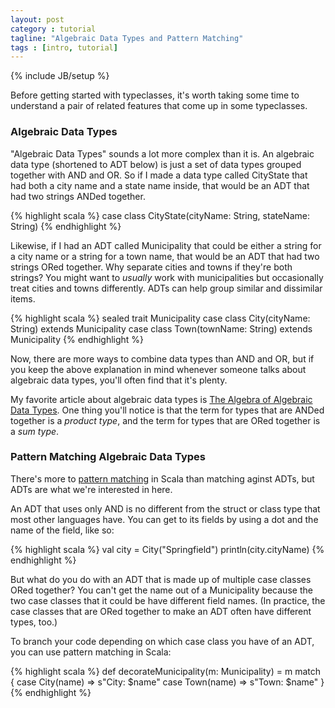 ```yaml
---
layout: post
category : tutorial
tagline: "Algebraic Data Types and Pattern Matching"
tags : [intro, tutorial]
---
```

{% include JB/setup %}

Before getting started with typeclasses, it's worth taking some time to understand a pair of related features that come up in some typeclasses.

### Algebraic Data Types ###
"Algebraic Data Types" sounds a lot more complex than it is. An algebraic data type (shortened to ADT below) is just a set of data types grouped together with AND and OR. So if I made a data type called CityState that had both a city name and a state name inside, that would be an ADT that had two strings ANDed together.

{% highlight scala %}
case class CityState(cityName: String, stateName: String)
{% endhighlight %}

Likewise, if I had an ADT called Municipality that could be either a string for a city name or a string for a town name, that would be an ADT that had two strings ORed together. Why separate cities and towns if they're both strings? You might want to *usually* work with municipalities but occasionally treat cities and towns differently. ADTs can help group similar and dissimilar items.

{% highlight scala %}
sealed trait Municipality
case class City(cityName: String) extends Municipality
case class Town(townName: String) extends Municipality
{% endhighlight %}

Now, there are more ways to combine data types than AND and OR, but if you keep the above explanation in mind whenever someone talks about algebraic data types, you'll often find that it's plenty.

My favorite article about algebraic data types is [The Algebra of Algebraic Data Types](http://chris-taylor.github.io/blog/2013/02/10/the-algebra-of-algebraic-data-types/). One thing you'll notice is that the term for types that are ANDed together is a *product type*, and the term for types that are ORed together is a *sum type*.

### Pattern Matching Algebraic Data Types ###
There's more to [pattern matching](http://scalabound.org/?p=292) in Scala than matching aginst ADTs, but ADTs are what we're interested in here.

An ADT that uses only AND is no different from the struct or class type that most other languages have. You can get to its fields by using a dot and the name of the field, like so:

{% highlight scala %}
val city = City("Springfield")
println(city.cityName)
{% endhighlight %}

But what do you do with an ADT that is made up of multiple case classes ORed together? You can't get the name out of a Municipality because the two case classes that it could be have different field names. (In practice, the case classes that are ORed together to make an ADT often have different types, too.)

To branch your code depending on which case class you have of an ADT, you can use pattern matching in Scala:

{% highlight scala %}
def decorateMunicipality(m: Municipality) = m match {
  case City(name) => s"City: $name"
  case Town(name) => s"Town: $name"
}
{% endhighlight %}
